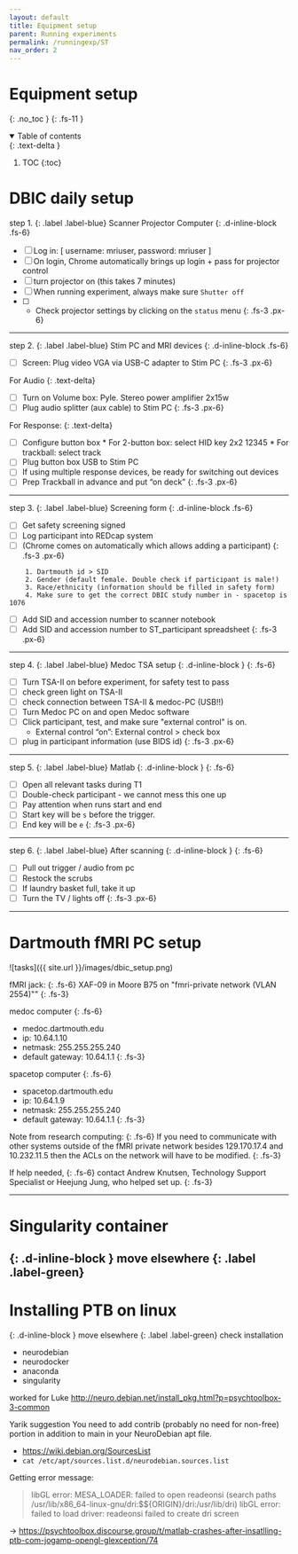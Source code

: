 ```yaml
---
layout: default
title: Equipment setup
parent: Running experiments
permalink: /runningexp/ST
nav_order: 2
---
```


# Equipment setup
{: .no_toc }
{: .fs-11 }


<!-- ## Table of contents
{: .no_toc .text-delta } -->

<details open markdown="block">
  <summary>
    Table of contents
  </summary>
  {: .text-delta }

1. TOC
{:toc}
</details>

# DBIC daily setup



step 1.
{: .label .label-blue}
Scanner Projector Computer
{: .d-inline-block .fs-6}

* [ ] Log in: [ username: mriuser, password: mriuser ]
* [ ] On login, Chrome automatically brings up login + pass for projector control
* [ ] turn projector on (this takes 7 minutes)
* [ ] When running experiment, always make sure `Shutter off`
* [ ] + Check projector settings by clicking on the `status` menu
{: .fs-3 .px-6}

---

step 2.
{: .label .label-blue}
Stim PC and MRI devices
{: .d-inline-block .fs-6}
* [ ] Screen: Plug video VGA via USB-C adapter to Stim PC
{: .fs-3 .px-6}

For Audio
{: .text-delta}
* [ ] Turn on Volume box: Pyle. Stereo power amplifier 2x15w
* [ ] Plug audio splitter (aux cable) to Stim PC
{: .fs-3 .px-6}

For Response:
{: .text-delta}
* [ ] Configure button box
      * For 2-button box: select HID key 2x2 12345
      * For trackball: select track
* [ ] Plug button box USB to Stim PC
* [ ] If using multiple response devices, be ready for switching out devices
* [ ] Prep Trackball in advance and put “on deck”
{: .fs-3 .px-6}
---

step 3.
{: .label .label-blue}
Screening form
{: .d-inline-block .fs-6}
* [ ] Get safety screening signed
* [ ] Log participant into REDcap system
* [ ] (Chrome comes on automatically which allows adding a participant)
{: .fs-3 .px-6}

```
    1. Dartmouth id > SID
    2. Gender (default female. Double check if participant is male!)
    3. Race/ethnicity (information should be filled in safety form)
    4. Make sure to get the correct DBIC study number in - spacetop is 1076
```

* [ ] Add SID and accession number to scanner notebook
* [ ] Add SID and accession number to ST_participant spreadsheet
{: .fs-3 .px-6}

---
step 4.
{: .label .label-blue}
Medoc TSA setup
{: .d-inline-block }
{: .fs-6}
* [ ] Turn TSA-II on before experiment, for safety test to pass
* [ ] check green light on TSA-II
* [ ] check connection between TSA-II & medoc-PC (USB!!)
* [ ] Turn Medoc PC on and open Medoc software
* [ ] Click participant, test, and make sure "external control" is on.
    * External control “on”: External control > check box
* [ ] plug in participant information (use BIDS id)
{: .fs-3 .px-6}
---

step 5.
{: .label .label-blue}
Matlab
{: .d-inline-block }
{: .fs-6}
* [ ] Open all relevant tasks during T1
* [ ] Double-check participant - we cannot mess this one up
* [ ] Pay attention when runs start and end
* [ ] Start key will be `s` before the trigger.
* [ ] End key will be `e`
{: .fs-3 .px-6}

---

step 6.
{: .label .label-blue}
After scanning
{: .d-inline-block }
{: .fs-6}
* [ ] Pull out trigger / audio from pc
* [ ] Restock the scrubs
* [ ] If laundry basket full, take it up
* [ ] Turn the TV / lights off
{: .fs-3 .px-6}

---

# Dartmouth fMRI PC setup
![tasks]({{ site.url }}/images/dbic_setup.png)

fMRI jack:
{: .fs-6}
XAF-09 in Moore B75 on "fmri-private network (VLAN 2554)""
{: .fs-3}

medoc computer
{: .fs-6}
* medoc.dartmouth.edu
* ip: 10.64.1.10
* netmask: 255.255.255.240
* default gateway: 10.64.1.1
{: .fs-3}

spacetop computer
{: .fs-6}
* spacetop.dartmouth.edu
* ip: 10.64.1.9
* netmask: 255.255.255.240
* default gateway: 10.64.1.1
{: .fs-3}

Note from research computing:
{: .fs-6}
If you need to communicate with other systems outside of the fMRI private network besides 129.170.17.4 and 10.232.11.5 then the ACLs on the network will have to be modified.
{: .fs-3}

If help needed,
{: .fs-6}
contact Andrew Knutsen, Technology Support Specialist
or Heejung Jung, who helped set up.
{: .fs-3}


---

# Singularity container
{: .d-inline-block }
move elsewhere
{: .label .label-green}
---

# Installing PTB on linux
{: .d-inline-block }
move elsewhere
{: .label .label-green}
check installation
* neurodebian
* neurodocker
* anaconda
* singularity


worked for Luke
 http://neuro.debian.net/install_pkg.html?p=psychtoolbox-3-common

 Yarik suggestion
 You need to add contrib (probably no need for non-free) portion in addition to main in your NeuroDebian apt file.
* https://wiki.debian.org/SourcesList
* `cat /etc/apt/sources.list.d/neurodebian.sources.list`


Getting error message:
> libGL error: MESA_LOADER: failed to open readeonsi (search paths /usr/lib/x86_64-linux-gnu/dri:\$${ORIGIN}/dri:/usr/lib/dri)
libGL error: failed to load driver: readeonsi
failed to create dri screen

-> https://psychtoolbox.discourse.group/t/matlab-crashes-after-insatlling-ptb-com-jogamp-opengl-glexception/74
